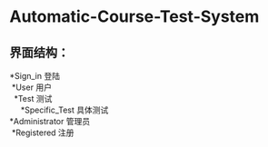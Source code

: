 # Automatic-Course-Test-System
## 界面结构：
*Sign_in 登陆<br>
  *User 用户<br>
    *Test 测试<br>
      *Specific_Test 具体测试<br>
  *Administrator 管理员<br>
  *Registered 注册<br>
